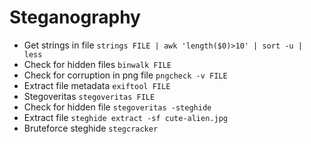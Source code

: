 # Steganography

* Get strings in file
    `strings FILE | awk 'length($0)>10' | sort -u | less`
* Check for hidden files
    `binwalk FILE`
* Check for corruption in png file
    `pngcheck -v FILE`
* Extract file metadata
    `exiftool FILE`
* Stegoveritas
    `stegoveritas FILE`
* Check for hidden file
    `stegoveritas -steghide`
* Extract file
    `steghide extract -sf cute-alien.jpg`
* Bruteforce steghide
    `stegcracker`
